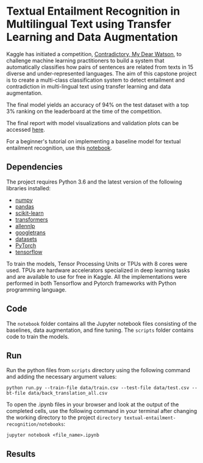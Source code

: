 # Textual Entailment Recognition in Multilingual Text using Transfer Learning and Data Augmentation 

Kaggle has initiated a competition, [Contradictory, My Dear Watson](https://www.kaggle.com/c/contradictory-my-dear-watson/overview), to challenge machine learning practitioners to build a system that automatically classifies how pairs of sentences are related from texts in 15 diverse and under-represented languages. The aim of this capstone project is to create a multi-class classification system to detect entailment and contradiction in multi-lingual text using transfer learning and data augmentation. 

The final model yields an accuracy of 94% on the test dataset with a top 3% ranking on the leaderboard at the time of the competition.

The final report with model visualizations and validation plots can be accessed [here](https://github.com/wchowdhu/udacity-capstone-project/blob/main/report/report.pdf).

For a beginner's tutorial on implementing a baseline model for textual entailment recognition, use this [notebook](https://www.kaggle.com/code/wchowdhu/a-beginner-s-tutorial-on-textual-entailment).



## Dependencies

The project requires Python 3.6 and the latest version of the following libraries installed:  
  - [numpy](https://numpy.org/)
  - [pandas](https://pandas.pydata.org/)
  - [scikit-learn](https://scikit-learn.org/stable/)
  - [transformers](https://huggingface.co/transformers/)
  - [allennlp](https://github.com/allenai/allennlp)
  - [googletrans](https://pypi.org/project/googletrans/)
  - [datasets](https://github.com/huggingface/datasets)
  - [PyTorch](https://pytorch.org/)
  - [tensorflow](https://www.tensorflow.org/install)
 
To train the models, Tensor Processing Units or TPUs with 8 cores were used. TPUs are hardware accelerators specialized in deep learning tasks and are available to use for free in Kaggle. All the implementations were performed in both Tensorflow and Pytorch frameworks with Python programming language.


## Code

The `notebook` folder contains all the Jupyter notebook files consisting of the baselines, data augmentation, and fine tuning.
The `scripts` folder contains code to train the models.


## Run

Run the python files from `scripts` directory using the following command and adding the necessary argument values:

    python run.py --train-file data/train.csv --test-file data/test.csv --bt-file data/back_translation_all.csv


To open the .ipynb files in your browser and look at the output of the completed cells, use the following command in your terminal after changing the working directory to the project `directory textual-entailment-recognition/notebooks`:

    jupyter notebook <file_name>.ipynb


## Results

 







